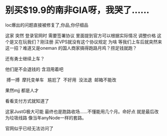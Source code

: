 # 别买$19.9的南非GIA呀，我哭了......


loc爆出的问题直接被修复了,你品,你仔细品

这家 突然 登录官网时 需要签署协议 里面提到官方可以根据实际情况 调整价格 这个是又在玩我们？刚注册 买VPS就没有这个协议规定 为啥 等我们上车后就突然来这一招？难道又是oneman 的国人商家搞得跑路月鸡？捞足钱就跑？

还有勇士继续上车？

他们是不会退钱的 含泪用着吧 <img src="static/image/smiley/default/lol.gif" smilieid="12" border="0" alt="" />

<img src="static/image/smiley/default/lol.gif" smilieid="12" border="0" alt="" /> 搏一搏&nbsp;&nbsp;摩托变单车&nbsp; &nbsp;尴尬了&nbsp;&nbsp;不好用&nbsp;&nbsp;没法退&nbsp;&nbsp;邮箱不能改

果然mjj 都是人才

看看支付方式就知道了

这家JustG极大可能 最终也是跑路收场……不懂能用几个月。命好点 就是最后改为垃圾线路 像当年anyNode一样的套路。

官网似乎已经无法访问了<br />

